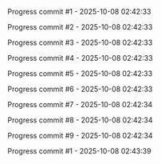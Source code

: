 Progress commit #1 - 2025-10-08 02:42:33

Progress commit #2 - 2025-10-08 02:42:33

Progress commit #3 - 2025-10-08 02:42:33

Progress commit #4 - 2025-10-08 02:42:33

Progress commit #5 - 2025-10-08 02:42:33

Progress commit #6 - 2025-10-08 02:42:33

Progress commit #7 - 2025-10-08 02:42:34

Progress commit #8 - 2025-10-08 02:42:34

Progress commit #9 - 2025-10-08 02:42:34

Progress commit #1 - 2025-10-08 02:43:39


